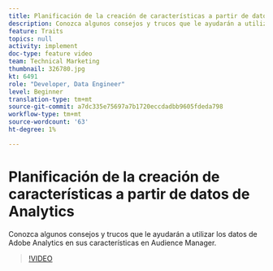 ```yaml
---
title: Planificación de la creación de características a partir de datos de Analytics
description: Conozca algunos consejos y trucos que le ayudarán a utilizar los datos de Adobe Analytics en sus características en Audience Manager.
feature: Traits
topics: null
activity: implement
doc-type: feature video
team: Technical Marketing
thumbnail: 326780.jpg
kt: 6491
role: "Developer, Data Engineer"
level: Beginner
translation-type: tm+mt
source-git-commit: a7dc335e75697a7b1720eccdadbb9605fdeda798
workflow-type: tm+mt
source-wordcount: '63'
ht-degree: 1%

---
```



# Planificación de la creación de características a partir de datos de Analytics

Conozca algunos consejos y trucos que le ayudarán a utilizar los datos de Adobe Analytics en sus características en Audience Manager.

>[!VIDEO](https://video.tv.adobe.com/v/326780/?quality=12&learn=on)
